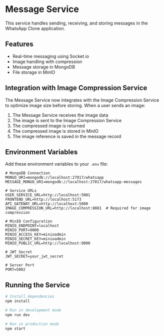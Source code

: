 # Message Service

This service handles sending, receiving, and storing messages in the WhatsApp Clone application.

## Features

- Real-time messaging using Socket.io
- Image handling with compression
- Message storage in MongoDB
- File storage in MinIO

## Integration with Image Compression Service

The Message Service now integrates with the Image Compression Service to optimize image size before storing. When a user sends an image:

1. The Message Service receives the image data
2. The image is sent to the Image Compression Service
3. The compressed image is returned
4. The compressed image is stored in MinIO
5. The image reference is saved in the message record

## Environment Variables

Add these environment variables to your `.env` file:

```
# MongoDB Connection
MONGO_URI=mongodb://localhost:27017/whatsapp
MESSAGE_MONGO_URI=mongodb://localhost:27017/whatsapp-messages

# Service URLs
USER_SERVICE_URL=http://localhost:5001
FRONTEND_URL=http://localhost:5173
API_GATEWAY_URL=http://localhost:5000
IMAGE_COMPRESSION_URL=http://localhost:8081  # Required for image compression

# MinIO Configuration
MINIO_ENDPOINT=localhost
MINIO_PORT=9000
MINIO_ACCESS_KEY=minioadmin
MINIO_SECRET_KEY=minioadmin
MINIO_PUBLIC_URL=http://localhost:9000

# JWT Secret
JWT_SECRET=your_jwt_secret

# Server Port
PORT=5002
```

## Running the Service

```bash
# Install dependencies
npm install

# Run in development mode
npm run dev

# Run in production mode
npm start
```
